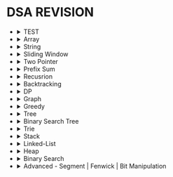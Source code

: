 # DSA REVISION
- <details><summary>TEST</summary>

  ### Q1. Question
    - Question:
      - r
    - **Algo:**
      - i
      - Complexity:
        - TC - 
        - SC - 
    - <details> 
        <summary>Code:</summary>

        ```python
            fun(a):
              return True
        ```
      </details>
    
  ### END ###
  </details>

- <details><summary>Array</summary>
    
    ### Q1. Array

    Some text inside the collapsible section.

    - Item 1
    - Item 2
    ```python
      fun(ad):
          return 10
    ```
  ### END ###
  </details>

- <details><summary>String</summary>
  
    ### Q1. Array

    Some text inside the collapsible section.

    - Item 1
    - Item 2
    ```python
      fun(ad):
          return 10
    ```
  ### END ###
  </details>

- <details><summary>Sliding Window</summary>
  
  ### Q1. Longest Reapeating Substrubg of K-replacement
    - **Algo:**
      - s=AADADDA, k=2--> o/p = 5 
      - AADAD, 2 D's can be replaced
      - or DADDA, 2 A's can be replaced
      - so
      - each time -- we need max_frequency of 1 character 
      - and total minus of max_frequency --> minor character
      - this needs to be less than k. 
      - Complexity:
        - TC - O(2N) * O(26) [for new max_freq]
        - SC - O(N)
    - 
      <details> 
        <summary>Code:</summary>

          ```python
              fun(s, k):
                map = {}
                max_freq = 0
                maxi = 0
                l = 0
                for r in range(N):
                  map[s[r]] += 1
                  max_freq = max(map[s[r]], max_freq)

                  # total - max = minor char
                  while ((r-l+1) - max_freq) > k:
                    map[s[l]] -= 1
                    # new max_freq
                    for k, v in map.values():
                      max_freq = max(v, max_freq)
                    l += 1
                  
                  maxi = max(max_freq, maxi)

                return maxi
          ```
      </details>


  ### Q2. MINimum Window Substring 
  - **Algo:**
    - s = adobecodebanc, t = abc
    - o/p - 4 [banc]
    - Q: mini size substring which contain all char of t
    - here MIN is needed
    - so when we found substring which match with t -- 
    - then in that substring -- we need to find min size in which -- t is match
    - Complexity:
      - TC - O(2N) * O(M) [t and substring match]
      - SC - O(2N)
      - Optimized - O(2N)
  - 
    <details> 
      <summary>Code 1: O(2N*M)</summary>

        ```python
            fun(s, t):
              map_t = {}
              map_s = {}
              for ch in t:
                map[ch]++

              mini = N
              l = 0
              for r in range(N):
                if s[r] in map_t:
                  map_s[s[r]]++

                while map_s == map_t: # O(M)
                  mini = min(r-l+1, mini)

                  if s[l] in map_s:
                    map_s[s[l]]--
                    if map_s[s[l]] == 0: 
                      del map_s[s[l]]
                  l--
              return mini
        ```
    </details>

    <details> 
      <summary>Code 1: O(2N*1)</summary>
        use count of have & need

        ```python
            fun(s, t):
              need = {}
              need_cnt = 0 # no of keys

              have = {}
              have_cnt = 0

              for ch in t:
                need[ch]++
              
              need_cnt = len(need.keys())

              for r in range(N):
                if s[r] in need:
                  have[s[r]]++
                  if have[s[r]] >= need[s[r]]: # only incre have_cnt -> Value of char matches
                    have_cnt++
                    
                while have_cnt == need_cnt: #O(1)
                  mini = min(r-l+1, mini)
                  if s[l] in have:
                    have[s[l]]--
                    if have[s[l]] < need[s[l]]:
                      have_cnt--
                  l++

              return mini

        ```

    </details>

 
  ### Q3. Sliding Window MAXIMUM
    - **Algo:**
      - s=[1,3,-1,-3,5,3,6,7], k=3 --> o/p = [3,3,5,5,6,7] 
      - [1,3,-1] ->3 || [3,-1,-3] -> 3 || [-1,-3,5] = 5 ....
      - BF - O(N^2) - N loop and k lopp -- find max everytime
      - Optimize:
        - use deque (q)
        - store val[i] and if val[i] > q[-1] --> pop right
        - if l == q[0] --> pop left
      - Complexity:
        - TC - O(2N)
        - SC - O(N)
    - 
      <details> 
        <summary>Code:</summary>

          ```python
              fun(a, k):
                q = deque()
                res = []
                l = 0
                for r in range(N):
                  while q and a[r] > a[q[-1]]:
                    q.pop() # pop right

                  q.append(r) # store index -- help in windoe slide

                  if l > q[0]:
                    q.popleft()
                  
                  if r + 1 >= k: # found max at q[0]
                    res.append(a[q[0]]) 
                    l++

                return res
          ```
      </details>
  ### END ###
  </details>

- <details><summary>Two Pointer</summary>
  
    ### Q1. Array

    Some text inside the collapsible section.

    - Item 1
    - Item 2
    ```python
      fun(ad):
          return 10
    ```
  ### END ###
  </details>

- <details><summary>Prefix Sum</summary>
  
    ### Q1. Array

    Some text inside the collapsible section.

    - Item 1
    - Item 2
    ```python
      fun(ad):
          return 10
    ```
  ### END ###
  </details>


- <details><summary>Recusrion</summary>
  
    ### Q1. Recursion

    Some text inside the collapsible section.

    - Item 1
    - Item 2
    ```python
      fun(ad):
          return 10
    ```
  ### END ###
  </details>

- <details><summary>Backtracking</summary>
    
    ### Q1. Recursion

    Some text inside the collapsible section.

    - Item 1
    - Item 2
    ```python
      fun(ad):
          return 10
    ```
  ### END ###
  </details>

- <details><summary>DP</summary>
  
  ### Q1. STRING: Edit Distance
    - Question:
    - **Algo:**
      - if match - i-1, j-1 -- 0 Ops needed
      - if not match find min of (insert, delete, replace) -- 1 Ops needed
      - Base Case:
          - word1 empty -- then insert all the word2
          - word2 empty -- then delete all the word1
      - Complexity:
        - TC - O(N*M)
        - SC - O(N*M)
    - <details> 
        <summary>Code:</summary>

        ```python
      def minDistance(word1: str, word2: str) -> int:
          dp = {}
          def solve(i, j):
              # base case 1: "" "abc" - insert "abc"
              if i < 0:
                  return j + 1  # insert

              # base case 2: "abc" "" - delete "abc"
              if j < 0:
                  return i + 1  # delete

              key = (i, j)
              if key in dp.keys():
                  return dp[key]

              # match case: i-1, j-1
              if word1[i] == word2[j]:
                  dp[key] = 0 + solve(i - 1, j - 1)  # 0-Ops needed

              else:
                  dp[key] = 1 + min(
                      solve(i, j - 1),  # insert - i,j-1
                      solve(i - 1, j),  # delete - i-1, j
                      solve(i - 1, j - 1),  # replace - i-1, j-1
                  )
              return dp[key]

          N = len(word1)
          M = len(word2)
          res = solve(N - 1, M - 1)
          return res if res != float("inf") else 0
        ```
      </details>
  ### END ###
  </details>

- <details><summary>Graph</summary>
    
  ### Q1. Bellman-Ford Algo
    - **Algo:**
      - Relax all edges by "N-1" times
      - Relax => update distance array if
        - if (dist[u] + wt < dist[v])
          - dist[v] = dist[u] + wt 
      - why N-1 time:
        - bcoz, in worst case -
        -  at each loop -- can find atleast 1 distance for sure
      - Negative Cycle?:
        - 1 --(-2m)--> 2 --(-1m)--> 3 --(-1m)--> 1  (all -ve)
        - so by N-1 all shortest distance must be found
        - no reduction possible -- if reduced -- Negative Cycle
      - Complexity:
        - TC - O(V*E) ~ O(N^2)
        - SC - O(V)
    - 
      <details> 
        <summary>Code:</summary>

          ```python
              fun(V, edges, src):
                  dist = [INF]*V
                  dist[src] = 0

                  for i in range(0, V): # N-1 time
                      for u, v, wt in edges:
                          if dist[u] != INF and dist[u] + wt < dist[v]:
                              dist[v] = dist[u] + wt
                  
                  # negative cycle - test
                  for u, v, wt in edges:
                      if dist[u] != INF and dist[u] + wt < dist[v]:
                          return -1 # not possible -- infite reduction can happend
                  return dist
          ```
      </details>
    
  ### Q2. Disjoint-Set-Union
    - work best on **Dynamic Graph**
    - if we tell find (u,v) are of same graph -- DFS take O(V+E)
    - but, DSU takes **TC - O(1)**
    - DSU has 2 component
      - find_parent
      - union b/w (u, v)
    - **Algo:**
      - 1. find ultimate_parent of u & v (ul_par_u, ul_par_v)
      - 2. if size of ul_par_u > ul_par_v 
            - connect ul_par_v to ul_par_u
            - increase size of ul_par_u by ul_par_v
      - 3. size compress -- always update ultimate parent of a node
    
      - initially, size[1,1,1,...,1] and parent[0,1,2,3,...,N]
      - all node are self-parent and resp graph size is 1
      - Complexity:
        - TC - O(V) * O(1)
        - SC - O(V)
    - 
      <details> 
          <summary>Code:</summary>

          ```python
              class Disjoint_Set_Union:
                  def __init__(N):
                      size = [1]*N
                      parent = [i for i in range(N)]
                  
                  def find_ulti_parent(u):
                      if parent[u] == u: # self-parent
                          return u

                      parent[u] = find_ulti_parent(parent[u])
                      return parent[u]

                  def union_by_size(u, v):
                      ulti_par_u = find_ulti_parent(u)
                      ulti_par_v = find_ulti_parent(v)

                      if ulti_par_u == ulti_par_v: # same graph
                          return
                      elif size[ulti_par_u] > size[ulti_par_v]:
                          parent[ulti_par_v] = ulti_par_u  # new parent of v
                          size[ulti_par_u] += size[ulti_par_v] # v got merged to u, as child
                      else:
                          parent[ulti_par_u] = ulti_par_v
                          size[ulti_par_v] += size[ulti_par_u]
          ```
      </details>
    
  ### Q3. Minimum-Spanning Tree - DSU
    - Spanning Tree:
      - N nodes & N-1 edges
      - any node can travel to any node ==> in same graph
    - Minimum Spanning Tree:
      - sum of all wt - minimum
    - **Algo:**
      - DSU - connect all nodes in 1 graph
      - min # of edge
      - for Min wt:
        - sort edges by wt
        - union in DSU
      - Complexity:
        - TC - O(E*logE) + O(E)*O(1)-dsu
        - SC - O(V)
    - 
      <details> 
          <summary>Code:</summary>

          ```python
              def fun(V, edges):
                  edges.sort(key= lambda x: x[2])
                  dsu = Disjoint(V)
                  min_sum = 0
                  for u, v, wt in edges:
                      ul_p_u = dsu.find_ulti_par(u)
                      ul_p_v = dsu.find_ulti_par(v)
                      if ul_p_u != ul_p_v:
                          min_sum += wt
                          dsu.union_by_size(ul_p_u, ul_p_v)

                  return min_sum
          ```
      </details>

  ### Q4. Number of provinces - DSU
    - tell no of connected components
    - **Algo:**
      - in DSU - we know 1 connected graph has only 1 ulitmate_parnet == self
      - if we count no of ultimate parent == self
      - we got no of connected components
      - Complexity:
        - TC - O(V)*O(1)-dsu
        - SC - O(V)
    - 
      <details> 
          <summary>Code:</summary>

          ```python
              def fun(V, edges):
                  dsu = Disjoint(V)
                  cnt = 0
                  for node in V:
                      ul_p_node = dsu.find_ulti_par(node)
                      if ul_p_node == node: # self parent
                          cnt += 1

                  return cnt
          ```
      </details>

  ### Q5. Min Number of Operation to make graph connected to 1 - DSU
    - Question: 
      - can have mutilple connectd compoent
      - operation: remove edge -- add that edge bw compoent
      - tell min no of ops req
    - **Algo:**
      - Dynamic Graph
      - to remove -- we need extra edge
      - to add -- # of conn compo (NC) --> if 3 conn compo is ther --> 2 edge needed
      - so, if ( extra_edge == NC -1 )
      - Complexity:
        - TC - O(V)*O(1)-dsu
        - SC - O(V)
    - 
      <details> 
          <summary>Code:</summary>

          ```python
              def fun(V, edges):
                  dsu = Disjoint(V)
                  extra_edge = 0

                  for u, v in edges:
                      if ds.find_par(u) == ds.find_par(v): # duplicate edge
                          extra_edge += 1
                      else:
                          ds.union_by_size(u,v)

                  no_conn_compo = 0
                  for node in V:
                      if ds.find_par(node) == node:
                          no_conn_compo += 1
                  
                  if extra_edge == no_conn_compo - 1:
                      return extra_edge
                  
                  return -1 # not possible
          ```
      </details>

  ### Q6. Number of Islands 2 - DSU
    - Q: NxM grid, have queries[(0,0)(1,0)....] of cell to put 1 -- after each query tell no of island
    - **Algo:**
      - Dynamic Graph
      - in DSU we need node
      - how to convert 2D-matrix to node
        - node = row*M + col
      - when put 1 -- it can connect to 4 direction neighbour
      - 4 dir DSU
      - count + 1
      - if not same parent --> union --> count - 1
      - Complexity:
        - TC - O(N*M) + O(Q)
        - SC - O(V)
    - 
      <details> 
        <summary>Code:</summary>
      
          ```python
              def fun(N, M, grid, Q):
                  dsu = Disjoint(N*M) # no of nodes
                  cnt = 0
                  res = []
                  for r, c in Q:
                      if grid[r][c] == 1:
                          continue
                          
                      grid[r][c] = 1
                      cnt += 1 # assume its independt-island

                      for dr, dc in [(1,0),(-1,0),(0,1),(0,-1)]:
                          nr = r + dr
                          nc = c + dc

                          if is_safe(nr, nc) and grid[nr][nc] == 1:
                              u_node = r*M + c
                              v_node = r*M + c
                              if ds.find_par(u_node) != ds.find_par(v_node):
                                  cnt -= 1
                                  ds.union_by_size(u_node, v_node)

                      res.append(cnt)

                  return res
          ```
      </details>

  ### Q7. Maxium Connected Group - DSU
    - Q: NxM grid, can convert only 1 cell from 0 -> 1 => tell total max size of connect component
    - 
    - **Algo:**
      - Dynamic graph --> DSU
      - 2D-matrix --> node = row*M + col
      - DSU in 2D-matrix --> union on all 4 direction
      - try all 0 to 1 --> check max total size
      - Complexity:
        - TC - O(N*M) + O(Q)
        - SC - O(V)
    - 
      <details>   
        <summary>Code:</summary>
      
          ```python
              def fun(N, M, grid, Q):
                  dsu = Disjoint(N*M) # no of nodes

                  # Step 1: build DSU
                  for r in range(N):
                      for c in range(M):
                          if grid[r][c] == 0:
                              continue

                          u_node = r * M + c
                          for dr, dc in [(1,0),(-1,0),(0,1),(0,-1)]:
                              nr = r + dr
                              nc = c + dc
                              if is_safe(nr, nc) and grid[nr][nc]==1:
                                  v = nr * M + nc
                                  ds.union_by_size(u_node, v_node)

                  # Step 2: check total max size
                  maxi = 0
                  for r in range(N):
                      for c in range(M):
                          if grid[r][c] == 1: # can only convert 0 to 1
                              continue
                          
                          parents = set() # V.V.I
                          for dr, dc in [(1,0),(-1,0),(0,1),(0,-1)]:
                              nr = r + dr
                              nc = c + dc
                              if is_safe(nr, nc) and grid[nr][nc] == 1:
                                  v_node = r*M + c
                                  parents.add(ds.find_parent(v_node)) # store all diff neighbour parent

                          size = 1 # for new cell 0 -> 1
                          for u in parents:
                              size += ds.size[u]

                          maxi = max(size, maxi)
                  return maxi
          ```
      </details>

  ### Q8. Detect Cycle in Direct Graph - DFS
    - **Algo:**
      - Complexity:
        - TC - O(V+E)
        - SC - O(V)
    - 
      <details> 
        <summary>Code:</summary>
      
          ```python
              def fun(v, edges):
                  rec_st = []
                  vis = {}
                  def detect_cycle_dfs(src):
                      vis.add(src)
                      rec_st.append(src)

                      children = graph.get(src, [])
                      for ch in children:
                          if ch not in vis:
                              if detect_cycle_dfs(ch): # child is in cycle
                                  return True
                          elif ch in rec_st: # cycle
                              return True

                      rec_st.remoev(src)
                      return False # not cycle

              for i in range(V):
                  if i not in vis and detect_cycle_dfs(i):
                      return True # Cycle
              return False
          ```
      </details>

  ### Q9. Topological Sort - DFS
    - **Algo:**
      - Complexity:
        - TC - O(V+E)
        - SC - O(V)
    - 
      <details> 
          <summary>Code:</summary>
      
          ```python
              def fun(v, edges):
                  topo = []
                  vis = {}
                  def dfs(src):
                      vis.add(src)

                      children = graph.get(src, [])
                      for ch in children:
                          if ch not in vis:
                              dfs(ch)

                      topo.append(src)

                  for i in range(V):
                      if i not in vis:
                          dfs(i)
                      
                  return topo
          ```
      </details>

  ### Q10. Topological Sort - BFS - (In-Degree Algo)
    - **Algo:**
      - count no of in-degree to node
      - initally in Queue -- all nodes with in-deg is 0
      - travel BFS -
        - for child --> decrease in_deg
        - if in-deg == 0: add to Queue
      - Complexity:
        - TC - O(V+E)
        - SC - O(V)
    - 
      <details> 
          <summary>Code:</summary>
      
          ```python
              def fun(v, edges):
                  in_deg = [0]*V
                  for u, v in edges: # v has incoming from u
                      in_deg[v] += 1
                  q = deque()
                  for i in range(V):
                      if in_deg[i] == 0:
                          q.append(i)
                  
                  topo = []
                  while q:
                      u = q.popleft()
                      topo.add(u)

                      for ch in graph(u):
                          in_deg[ch] -= 1 # remove 1 incoming -- as its noted
                          if in_def[ch] == 0: q.append(ch)

                  return topo

              # if-cycle:
              # topo only work in Acyclic Graph -- 
              # so if topo possible -- len(topo) == V
              if len(topo) == V:
                  return NOT_CYCLE
              
              return CYCLE

          ```
      </details>

  ### Q10. Find Eventual Safe States - BFS - Topological Sort
    - **Algo:**
      - return all safe nodes
      - safe nodes ? -- which doesn't get stuck in cycle -- exist with terminal node
      - in topo - we use in-deg...
      - here -- reverse the graph... so we will get out-degree 
      - and then store topo of out_deg
      - Complexity:
        - TC - O(V+E)
        - SC - O(V)
    - 
      <details> 
          <summary>Code:</summary>
      
          ```python
              def fun(v, edges):
                  graph = {}
                  reverse_graph = {}
                  for u, v in edges:
                      reverse_graph[v] = reverse_graph.get(v, []) + [u]

                  oun_deg = [0]*V
                  for u, v in edges: # u has out-going from v
                      out_deg[u] += 1

                  q = deque()
                  for i in range(V):
                      if out_deg[i] == 0:
                          q.append(i)
                  
                  topo = []
                  while q:
                      u = q.popleft()
                      topo.add(u)

                      for ch in graph(u):
                          out_deg[ch] -= 1 # remove 1 outgoing -- as its noted
                          if out_def[ch] == 0: q.append(ch)

                  return topo # we need to safe nodes

          ```
      </details>

  ### Q11. Distance to Nearest Cell having 1 - 0/1 matrix
    - **Algo:**
      - distance of 1's cell from nearest 1 = 0
      - travel BFS - as any 1's can be nearest
      - store all 1's in Q -- dist 0 -- mark visited
      - travel BFS and increase dist by 1 if not 1
      - Complexity:
        - TC - O(N*M) + O(N*M*4)
        - SC - O(N*M)
    - 
      <details> 
          <summary>Code:</summary>
      
          ```python
              def fun(N, M, grid):
                  q = deque()
                  vis = [[False]*M]*N
                  dis = [[0]*M]*N
                  for r in range(N):
                      for c in range(M):
                          if grid[r][c] == 1:
                              q.append((r,c,0))
                              vis[r][c] = True
                              dis[r][c] = 0
                  
                  while q:
                      r, c, d = q.popleft()
                      for dr, dc in [(1,0),(-1,0),(0, 1),(0,-1)]:
                          nr = r + dr
                          nc = c + dc
                          if is_safe(nr, nc) and grid[nr][nc] != 1 and vis[nr][nc] == False:
                              vis[nr][nc] = True
                              dis[nr][nc] = d + 1
                              q.append((nr, nc, d + 1))

                  return dis  
          ```
      </details>

  ### Q12. Dijkstra
    - **Algo:**
      - you know the algo
      - Complexity:
        - TC - O(V*LogE)
    - 
      <details> 
          <summary>Code:</summary>
      
          ```python
              def fun(N, M, grid):
          ```
      </details>

  ### Q13. Print Shortest Path
    - **Algo:**
      - you know the algo
      - whenver update distance
      - store its parent
      - Complexity:
        - TC - O(V*LogE)
      <details> 
          <summary>Code:</summary>
      
          ```python
              def fun(V, edges, src, dest):
                  ... code ...

                  if dist[par] + wt < dist[ch]:
                      shortest_parent[ch.v] = par.v
                  ... code ...
              
              res = []
              node = dest # destination
              while shortest_parent[node] != node:
                  res.append(node)
                  node = shortest_parent[node]

              res.append(src)
              return res

          ```
      </details>

  ### Q14. No of ways to reach destination in shortest time
    - **Algo:**
      - you know the dijkstra algo
      - ways arrays [] 
      - whenver reach by shortest path -- update
        - ways[ch.v] = ways[par.v]
        - 
      - else d[par.v] + wt == d[ch.v]
        - ways[ch.v] += ways[par.v]
        - 
      - Complexity:
        - TC - O(V*LogE)
      <details> 
          <summary>Code:</summary>
      
          ```python
              def fun(V, edges, src, dest):
                  ... code ...
          ```
      </details>

  ### Q15. Cheapest Flight with atmost K-stop
    - **Algo:**
      - ??
      - Complexity:
        - TC - O(V*LogE)
      <details> 
          <summary>Code:</summary>
      
          ```python
              def fun(V, edges, src, dest):
                  ... code ...
          ```
      </details>

  ### Q16. Floyd-Warshall
    - **Algo:**
      - ??
      - Complexity:
        - TC - O(V*LogE)
    - <details> 
          <summary>Code:</summary>
      
          ```python
              def fun(V, edges, src, dest):
                  ... code ...
          ```
      </details>

  ### Q17. Surrounded Regions
    - **Algo:**
      - ??
      - Complexity:
        - TC - O(V*LogE)
      <details> 
          <summary>Code:</summary>
      
          ```python
              def fun(V, edges, src, dest):
                  ... code ...
          ```
      </details>

  ### Q17. Pacific Atlantic Water flow
    - **Algo:**
      - ??
      - Complexity:
        - TC - O(V*LogE)
      <details> 
          <summary>Code:</summary>
      
          ```python
              def fun(V, edges, src, dest):
                  ... code ...
          ```
      </details>

  ### Q18. Most Stones Removed with Same Row or Column - DSU
    - **Algo:**
      - ??
      - Complexity:
        - TC - O(V*LogE)
      <details> 
          <summary>Code:</summary>
      
          ```python
              def fun(V, edges, src, dest):
                  ... code ...
          ```
      </details>

  ### Q19. Rotten Oranges
    - **Algo:**
      - ??
      - Complexity:
        - TC - O(V*LogE)
    - <details> 
        <summary>Code:</summary>
      
          ```python
              def fun(V, edges, src, dest):
                  ... code ...
          ```
      </details>

  ### Q20. Bipartite Coloring
    - **Algo:**
      - ??
      - Complexity:
        - TC - O(V*LogE)
    - <details> 
        <summary>Code:</summary>

          ```python
              def fun(V, edges, src, dest):
                  ... code ...
          ```
      </details>

  ### END ###
  </details>

- <details><summary>Greedy</summary>
  
    ### Q1. Recursion

    Some text inside the collapsible section.

    - Item 1
    - Item 2
    ```python
      fun(ad):
          return 10
    ```
  ### END ###
  </details>

- <details><summary>Tree</summary>

  ### Q1. Check for Balanced Binary Tree
    - Question:
      - r
    - **Algo:**
      - i
      - Complexity:
        - TC - 
        - SC - 
    - 
      <details> 
        <summary>Code:</summary>

          ```python
              fun(a):
                return True
          ```
      </details>

  ### Q2. Boundry Traversal
    - Question:
      - r
    - **Algo:**
      - i
      - Complexity:
        - TC - 
        - SC - 
    - 
      <details> 
        <summary>Code:</summary>

          ```python
              fun(a):
                return True
          ```
      </details>

  ### Q3. Print path of root to Node
    - Question:
      - r
    - **Algo:**
      - i
      - Complexity:
        - TC - 
        - SC - 
    - 
      <details> 
        <summary>Code:</summary>

          ```python
              fun(a):
                return True
          ```
      </details>

  ### Q3. Longest Common Ancestor - V.V.I
    - Question:
      - r
    - **Algo:**
      - i
      - Complexity:
        - TC - 
        - SC - 
    - 
      <details> 
        <summary>Code:</summary>

        ```python
        def lowestCommonAncestor(self, root: 'TreeNode', p: 'TreeNode', q: 'TreeNode') -> 'TreeNode':
            def solve(node):
                if node in [None, p, q]:
                    return node

                left = solve(node.left)
                right = solve(node.right)

                if left == None:
                    return right
                if right == None:
                    return left
                
                return node
            return solve(root)
        ```
      </details>
      

  ### Q4. Print Node at K-distance from target
    - Question:
      - r
    - **Algo:**
      - i
      - Complexity:
        - TC - 
        - SC - 
    - 
      <details> 
        <summary>Code:</summary>

          ```python
              fun(a):
                return True
          ```
      </details>
      
  ### Q5. Minimum time to burn all Tree from Node
    - Question:
      - r
    - **Algo:**
      - i
      - Complexity:
        - TC - 
        - SC - 
    - 
      <details> 
        <summary>Code:</summary>

          ```python
              fun(a):
                return True
          ```
      </details>
      
      
  ### Q6. Morris Traversal
    - Question:
      - r
    - **Algo:**
      - i
      - Complexity:
        - TC - 
        - SC - 
    - 
      <details> 
        <summary>Code:</summary>

          ```python
              fun(a):
                return True
          ```
      </details>
      
  ### Q7. Flatten Binary Tree to Linked-List
    - Question:
      - r
    - **Algo:**
      - i
      - Complexity:
        - TC - 
        - SC - 
    - 
      <details> 
        <summary>Code:</summary>

          ```python
              fun(a):
                return True
          ```
      </details>
      
  ### Q8. Path Sum 3
    - Question:
    - **Algo:**
        - use 2-Sum + PrefixSum
        - do preorder travel
        - at each node calculate its prefix-sum and 
        - if (prefixSum-target) in map -- increase the cnt by map[key]
        - add preSum in map 
        - remove node from map - once all child are visted
        - intialize map - {0:1} - empty tree
      - Complexity:
        - TC - O(N)
        - SC - O(N)
      <details> 
        <summary>Code:</summary>

        ```python
        def pathSum(self, root: TreeNode, targetSum: int) -> int:
            map = {0:1} # intailize - empty tree sum = 0 
            cnt = 0

            def inorder(node, ssum):
                nonlocal cnt
                if not node:
                    return

                prefix_sum = node.val + ssum
                if prefix_sum - targetSum in map.keys():
                    cnt += map[prefix_sum-targetSum]

                map[prefix_sum] = map.get(prefix_sum, 0) + 1
                inorder(node.left, prefix_sum)
                inorder(node.right, prefix_sum)

                # remove node pre sum - once all child visited
                map[prefix_sum] -= 1
                if map[prefix_sum] == 0:
                    del map[prefix_sum]
                    
            inorder(root, 0)
            return cnt
        ```
      </details>
    
  ### END ###
  </details>

- <details><summary>Binary Search Tree</summary>

  ### Q1. Max Sum of of BST in BT if exist
    - Question:
      - r
    - **Algo:**
      - i
      - Complexity:
        - TC - 
        - SC - 
    - 
      <details> 
        <summary>Code:</summary>

          ```python
              fun(a):
                return True
          ```
      </details>
  ### END ###
  </details>
  
- <details><summary>Trie</summary>
    
  ### Q1. Trie - Insert | Search | StartsWith
    - Question:
      - r
    - **Algo:**
      - i
      - Complexity:
        - TC - 
        - SC - 
    - 
      <details> 
        <summary>Code:</summary>

          ```python
              fun(a):
                return True
          ```
      </details>
    
  ### Q2. Trie - Insert | CountWordEquals | CountWordsStartWith | Erase
    - Question:
      - r
    - **Algo:**
      - i
      - Complexity:
        - TC - 
        - SC - 
    - 
      <details> 
        <summary>Code:</summary>

          ```python
              fun(a):
                return True
          ```
      </details>
    
  ### Q3. Search Suggestions System - [https://leetcode.com/problems/search-suggestions-system/]
    - Question:
      - r
    - **Algo:**
      - i
      - Complexity:
        - TC - 
        - SC - 
    - 
      <details> 
        <summary>Code:</summary>

          ```python
              fun(a):
                return True
          ```
      </details>
  ### END ###
  </details>

- <details><summary>Stack</summary>

  ### Q1. Area of Histogram - HARD
    - Question:
      - reactange given in x-y axis
      - each reactangle of width=1 and height is h[i]
      - find max area formed.
      - h = [2,1,5,6,2,3] o/p - 10
    - **Algo:**
        - i = 0 --> max_area = 2*1 (h*w) = 2
        - i = 1 --> max_area = max[1 (h[1]*1), 2(h[0]*1), 1*2(h=min(h[1], h[0]), w=(1-0 + 1))] = 2
        - i = 2 --> max_area = max[5, 1*2 (min(1,5), 2-1+1)] = 5
        - i = 3 --> max_area = max[6, 5*2 (min(5,6), 3-2+1)] = 10
        - so we need to put (h[i], i) in stack
        - if h[i] > st[-1][0] --> insert to st --> cal max_area
        - else: --> find_min h --> cal max_area
      - Complexity:
        - TC - O(2N)
        - SC - O(N)
    - 
      <details> 
        <summary>Code:</summary>

          ```python
              fun(a):
                max_area = 0
                st = []

                for i, h in enumerate(a):
                  start = i
                  while st and st[-1][0] > h:
                    j, old_h = st.pop()

                    # h is minimum  & i-j+1 is width
                    max_area = max( h*(i-j+1) , max_area)
                    start = j # new width of min h

                  st.append((h, start))

                while st: # st not empty -- check for all min h with its width 
                  i, h = st.pop()
                  max_area = max( h*(N-i) , max_area) # N-i - mean h is min in this region

                return max_area
          ```
      </details>
  ### END ###
  </details>

- <details><summary>Linked-List</summary>
  
    ### Q1. Recursion

    Some text inside the collapsible section.

    - Item 1
    - Item 2
    ```python
      fun(ad):
          return 10
    ```
  ### END ###
  </details>

- <details><summary>Heap</summary>
  
    ### Q1. Recursion

    Some text inside the collapsible section.

    - Item 1
    - Item 2
    ```python
      fun(ad):
          return 10
    ```
  ### END ###
  </details>

- <details><summary>Binary Search</summary>
    
    ### Q1. Recursion

    Some text inside the collapsible section.

    - Item 1
    - Item 2
    ```python
      fun(ad):
          return 10
    ```
  ### END ###
  </details>

- <details><summary>Advanced - Segment | Fenwick | Bit Manipulation</summary>
    
    ### Q1. Recursion

    Some text inside the collapsible section.

    - Item 1
    - Item 2
    ```python
      fun(ad):
          return 10
    ```
  ### END ###
  </details>